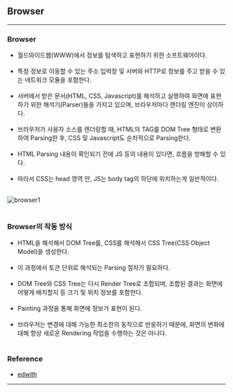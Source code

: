 Browser
-------

---

### Browser<br>

-	월드와이드웹(WWW)에서 정보를 탐색하고 표현하기 위한 소프트웨어이다.<br><br>
-	특정 정보로 이동할 수 있는 주소 입력창 및 서버와 HTTP로 정보를 주고 받을 수 있는 네트워크 모듈을 포함한다.<br><br>
-	서버에서 받은 문서(HTML, CSS, Javascript)를 해석하고 실행하여 화면에 표현하기 위한 해석기(Parser)들을 가지고 있으며, 브라우저마다 렌더링 엔진이 상이하다.<br><br>
-	브라우저가 사용자 소스를 렌더링할 때, HTML의 TAG를 DOM Tree 형태로 변환하여 Parsing한 후, CSS 및 Javascript도 순차적으로 Parsing한다.<br><br>
-	HTML Parsing 내용이 확인되기 전에 JS 등의 내용이 있다면, 흐름을 방해할 수 있다.<br><br>
-	따라서 CSS는 head 영역 안, JS는 body tag의 하단에 위치하는게 일반적이다.<br><br>

![browser1](https://user-images.githubusercontent.com/56240505/69651200-12dec080-10b3-11ea-9c16-03309f84d114.png)<br><br>

### Browser의 작동 방식<br>

-	HTML을 해석해서 DOM Tree를, CSS를 해석해서 CSS Tree(CSS Object Model)을 생성한다.<br><br>
-	이 과정에서 토큰 단위로 해석되는 Parsing 절차가 필요하다.<br><br>
-	DOM Tree와 CSS Tree는 다시 Render Tree로 조합되며, 조합된 결과는 화면에 어떻게 배치할지 등 크기 및 위치 정보를 포함한다.<br><br>
-	Painting 과정을 통해 화면에 정보가 표현이 된다.<br><br>
-	브라우저는 변경에 대해 가능한 최소한의 동작으로 반응하기 때문에, 화면의 변화에 대해 항상 새로운 Rendering 작업을 수행하는 것은 아니다.<br><br>

### Reference<br>

-	[edwith](https://www.edwith.org/boostcourse-web/lecture/16663/)

---
